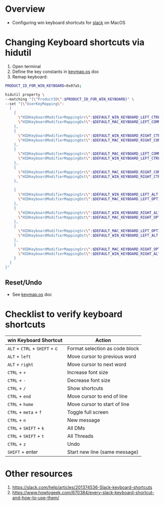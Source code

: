 # Overview
- Configuring win keyboard shortcuts for [slack](https://slack.com/) on MacOS


# Changing Keyboard shortcuts via hidutil
1. Open terminal
1. Define the key constants in [keymap.os](./keymap.os.md#steps-via-command-line) doc
1. Remap keyboard:
```sh
PRODUCT_ID_FOR_WIN_KEYBOARD=0x07a5;

hidutil property \
--matching "{\"ProductID\":$PRODUCT_ID_FOR_WIN_KEYBOARD}" \
--set "{\"UserKeyMapping\":
  [
    {
      \"HIDKeyboardModifierMappingSrc\":$DEFAULT_WIN_KEYBOARD_LEFT_CTRL,
      \"HIDKeyboardModifierMappingDst\":$DEFAULT_MAC_KEYBOARD_LEFT_COMMAND
    },
    {
      \"HIDKeyboardModifierMappingSrc\":$DEFAULT_WIN_KEYBOARD_RIGHT_CTRL,
      \"HIDKeyboardModifierMappingDst\":$DEFAULT_MAC_KEYBOARD_RIGHT_COMMAND
    },
    {
      \"HIDKeyboardModifierMappingSrc\":$DEFAULT_MAC_KEYBOARD_LEFT_COMMAND,
      \"HIDKeyboardModifierMappingDst\":$DEFAULT_WIN_KEYBOARD_LEFT_CTRL
    },
    {
      \"HIDKeyboardModifierMappingSrc\":$DEFAULT_MAC_KEYBOARD_RIGHT_COMMAND,
      \"HIDKeyboardModifierMappingDst\":$DEFAULT_WIN_KEYBOARD_RIGHT_CTRL
    },

    {
      \"HIDKeyboardModifierMappingSrc\":$DEFAULT_WIN_KEYBOARD_LEFT_ALT,
      \"HIDKeyboardModifierMappingDst\":$DEFAULT_MAC_KEYBOARD_LEFT_OPTION
    },
    {
      \"HIDKeyboardModifierMappingSrc\":$DEFAULT_WIN_KEYBOARD_RIGHT_ALT,
      \"HIDKeyboardModifierMappingDst\":$DEFAULT_MAC_KEYBOARD_RIGHT_OPTION
    },
    {
      \"HIDKeyboardModifierMappingSrc\":$DEFAULT_MAC_KEYBOARD_LEFT_OPTION,
      \"HIDKeyboardModifierMappingDst\":$DEFAULT_WIN_KEYBOARD_LEFT_ALT
    },
    {
      \"HIDKeyboardModifierMappingSrc\":$DEFAULT_MAC_KEYBOARD_RIGHT_OPTION,
      \"HIDKeyboardModifierMappingDst\":$DEFAULT_WIN_KEYBOARD_RIGHT_ALT
    }
  ]
}"
```


## Reset/Undo
- See [keymap.os](./keymap.os.md#resetundo) doc


# Checklist to verify keyboard shortcuts
|win Keyboard Shortcut|Action|
|---|---|
|`ALT` + `CTRL` + `SHIFT` + c|Format selection as code block|
|`ALT` + `left`|Move cursor to previous word|
|`ALT` + `right`|Move cursor to next word|
|`CTRL` + `+`|Increase font size|
|`CTRL` + `-`|Decrease font size|
|`CTRL` + `/`|Show shortcuts|
|`CTRL` + `end`|Move cursor to end of line|
|`CTRL` + `home`|Move cursor to start of line|
|`CTRL` + `meta` + `f`|Toggle full screen|
|`CTRL` + `n`|New message|
|`CTRL` + `SHIFT` + `k`|All DMs|
|`CTRL` + `SHIFT` + `t`|All Threads|
|`CTRL` + `z`|Undo|
|`SHIFT` + enter|Start new line (same message)|


# Other resources
1. https://slack.com/help/articles/201374536-Slack-keyboard-shortcuts
1. https://www.howtogeek.com/670384/every-slack-keyboard-shortcut-and-how-to-use-them/
